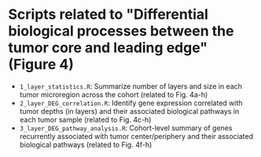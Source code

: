 # Scripts related to "Differential biological processes between the tumor core and leading edge" (Figure 4)

* `1_layer_statistics.R`: Summarize number of layers and size in each tumor microregion across the cohort (related to Fig. 4a-h)
* `2_layer_DEG_correlation.R`: Identify gene expression correlated with tumor depths (in layers) and their associated biological pathways in each tumor sample (related to Fig. 4c-h) 
* `3_layer_DEG_pathway_analysis.R`: Cohort-level summary of genes recurrently associated with tumor center/periphery and their associated biological pathways (related to Fig. 4f-h)


